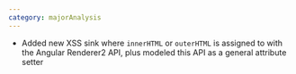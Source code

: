 ```yaml
---
category: majorAnalysis
---
```

* Added new XSS sink where `innerHTML` or `outerHTML` is assigned to with the Angular Renderer2 API, plus modeled this API as a general attribute setter
